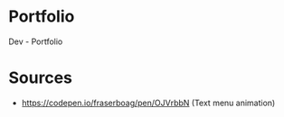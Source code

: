 # Portfolio
 Dev - Portfolio

# Sources
- https://codepen.io/fraserboag/pen/OJVrbbN (Text menu animation)
